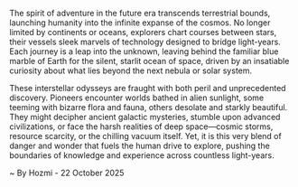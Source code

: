 
The spirit of adventure in the future era transcends terrestrial bounds, launching humanity into the infinite expanse of the cosmos. No longer limited by continents or oceans, explorers chart courses between stars, their vessels sleek marvels of technology designed to bridge light-years. Each journey is a leap into the unknown, leaving behind the familiar blue marble of Earth for the silent, starlit ocean of space, driven by an insatiable curiosity about what lies beyond the next nebula or solar system.

These interstellar odysseys are fraught with both peril and unprecedented discovery. Pioneers encounter worlds bathed in alien sunlight, some teeming with bizarre flora and fauna, others desolate and starkly beautiful. They might decipher ancient galactic mysteries, stumble upon advanced civilizations, or face the harsh realities of deep space—cosmic storms, resource scarcity, or the chilling vacuum itself. Yet, it is this very blend of danger and wonder that fuels the human drive to explore, pushing the boundaries of knowledge and experience across countless light-years.

~ By Hozmi - 22 October 2025
